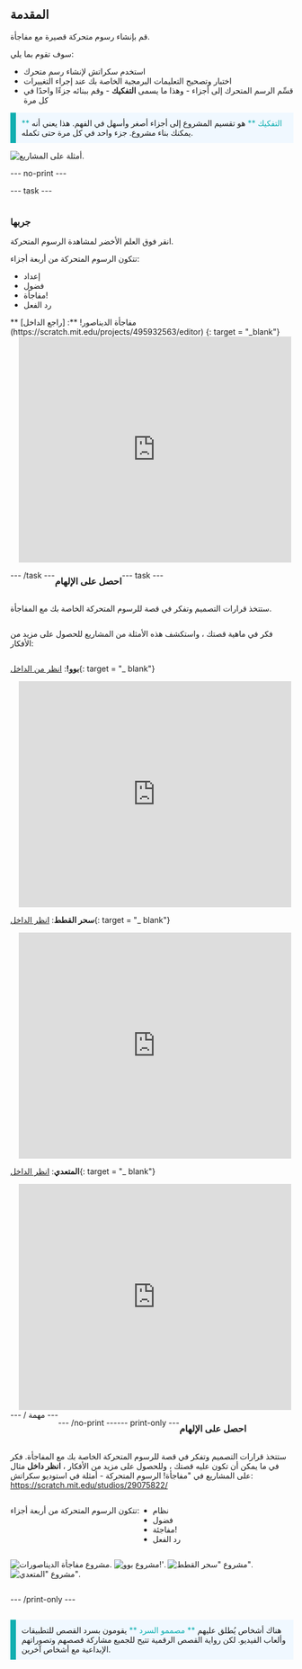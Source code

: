 ## المقدمة

قم بإنشاء رسوم متحركة قصيرة مع مفاجأة.

سوف تقوم بما يلي:

+ استخدم سكراتش لإنشاء رسم متحرك
+ اختبار وتصحيح التعليمات البرمجية الخاصة بك عند إجراء التغييرات
+ قسِّم الرسم المتحرك إلى أجزاء - وهذا ما يسمى **التفكيك** - وقم ببنائه جزءًا واحدًا في كل مرة

<p style="border-left: solid; border-width:10px; border-color: #0faeb0; background-color: aliceblue; padding: 10px;">
  <span style="color: #0faeb0">** التفكيك **</span> هو تقسيم المشروع إلى أجزاء أصغر وأسهل في الفهم. هذا يعني أنه يمكنك بناء مشروع. جزء واحد في كل مرة حتى تكمله. 
</p>

![أمثلة على المشاريع.](images/surprise-example.png)

--- no-print ---

--- task ---

<div style="display: flex; flex-wrap: wrap">
<div style="flex-basis: 200px; flex-grow: 1">  

### جربها 

انقر فوق العلم الأخضر لمشاهدة الرسوم المتحركة.

تتكون الرسوم المتحركة من أربعة أجزاء:
+ إعداد
+ فضول
+ مفاجأة!
+ رد الفعل

</div>
<div>
** مفاجأة الديناصور! **: [راجع الداخل] (https://scratch.mit.edu/projects/495932563/editor) {: target = "_blank"}
<div class="scratch-preview" style="margin-left: 15px;">
  <iframe allowtransparency="true" width="485" height="402" src="https://scratch.mit.edu/projects/embed/495932563/?autostart=false" frameborder="0"></iframe>
</div>

</div>

--- /task ---

### احصل على الإلهام

--- task ---

ستتخذ قرارات التصميم وتفكر في قصة للرسوم المتحركة الخاصة بك مع المفاجأة.

فكر في ماهية قصتك ، واستكشف هذه الأمثلة من المشاريع للحصول على مزيد من الأفكار:

**بوو!**: [انظر من الداخل](https://scratch.mit.edu/projects/498655116/editor){: target = "_ blank"}
<div class="scratch-preview" style="margin-left: 15px;">
  <iframe allowtransparency="true" width="485" height="402" src="https://scratch.mit.edu/projects/embed/498655116/?autostart=false" frameborder="0"></iframe>
</div>

**سحر القطط**: [انظر الداخل](https://scratch.mit.edu/projects/498615133/editor){: target = "_ blank"}
<div class="scratch-preview" style="margin-left: 15px;">
  <iframe allowtransparency="true" width="485" height="402" src="https://scratch.mit.edu/projects/embed/498615133/?autostart=false" frameborder="0"></iframe>
</div>

**المتعدي**: [انظر الداخل](https://scratch.mit.edu/projects/498616008/editor){: target = "_ blank"}
<div class="scratch-preview" style="margin-left: 15px;">
  <iframe allowtransparency="true" width="485" height="402" src="https://scratch.mit.edu/projects/embed/498616008/?autostart=false" frameborder="0"></iframe>
</div>
--- / مهمة ---

--- /no-print ---

--- print-only ---

### احصل على الإلهام

ستتخذ قرارات التصميم وتفكر في قصة للرسوم المتحركة الخاصة بك مع المفاجأة. فكر في ما يمكن أن تكون عليه قصتك ، وللحصول على مزيد من الأفكار ، **انظر داخل** مثال على المشاريع في "مفاجأة! الرسوم المتحركة - أمثلة في استوديو سكراتش: https://scratch.mit.edu/studios/29075822/

تتكون الرسوم المتحركة من أربعة أجزاء:
+ نظام
+ فضول
+ مفاجئة!
+ رد الفعل

![مشروع مفاجأة الديناصورات.](images/dinosaur-surprise.png) ![مشروع بوو!'.](images/boo.png) ![مشروع "سحر القطط".](images/cat-magic.png) ![مشروع "المتعدي".](images/tresspass.png)

--- /print-only ---

<p style="border-left: solid; border-width:10px; border-color: #0faeb0; background-color: aliceblue; padding: 10px;">
هناك أشخاص يُطلق عليهم <span style="color: #0faeb0">** مصممو السرد **</span> يقومون بسرد القصص للتطبيقات وألعاب الفيديو. لكن رواية القصص الرقمية تتيح للجميع مشاركة قصصهم وتصوراتهم الإبداعية مع أشخاص آخرين.
</p>
 
